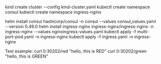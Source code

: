 kind create cluster --config kind-cluster.yaml
kubectl create namespace consul
kubectl create namespace ingress-nginx

helm install consul hashicorp/consul -n consul --values consul_values.yaml --version 0.49.0
helm install ingress-nginx ingress-nginx/ingress-nginx -n ingress-nginx --values nginxingress-values.yaml
kubectl apply -f multi-port-pod.yaml -n ingress-nginx
kubectl apply -f ingress.yaml -n ingress-nginx

Test example:
curl 0:30202/red
"hello, this is RED"
curl 0:30202/green
"hello, this is GREEN"
